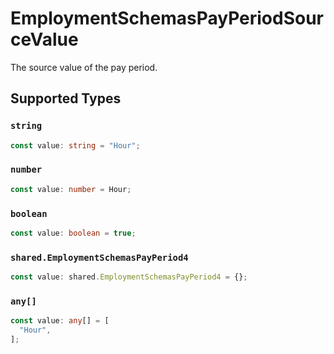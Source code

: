 # EmploymentSchemasPayPeriodSourceValue

The source value of the pay period.


## Supported Types

### `string`

```typescript
const value: string = "Hour";
```

### `number`

```typescript
const value: number = Hour;
```

### `boolean`

```typescript
const value: boolean = true;
```

### `shared.EmploymentSchemasPayPeriod4`

```typescript
const value: shared.EmploymentSchemasPayPeriod4 = {};
```

### `any[]`

```typescript
const value: any[] = [
  "Hour",
];
```

